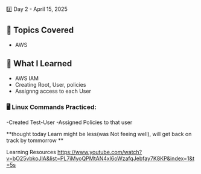 2️⃣ Day 2 - April 15, 2025

## 🚀 Topics Covered
- AWS

## 🧠 What I Learned
- AWS IAM 
- Creating Root, User, policies 
- Assignng access to each User 

### 🖥️ Linux Commands Practiced:
-Created Test-User 
-Assigned Policies to that user 

**thought today Learn might be less(was Not feeing well), will get back on track by tommorrow **

Learning Resources
https://www.youtube.com/watch?v=bO25vbkoJlA&list=PL7iMyoQPMtAN4xl6oWzafqJebfay7K8KP&index=1&t=5s
